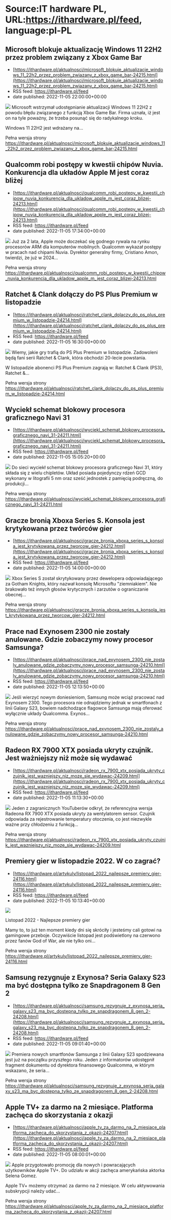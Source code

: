 # Source:IT hardware PL, URL:https://ithardware.pl/feed, language:pl-PL

## Microsoft blokuje aktualizację Windows 11 22H2 przez problem związany z Xbox Game Bar
 - [https://ithardware.pl/aktualnosci/microsoft_blokuje_aktualizacje_windows_11_22h2_przez_problem_zwiazany_z_xbox_game_bar-24215.html](https://ithardware.pl/aktualnosci/microsoft_blokuje_aktualizacje_windows_11_22h2_przez_problem_zwiazany_z_xbox_game_bar-24215.html)
 - RSS feed: https://ithardware.pl/feed
 - date published: 2022-11-05 22:00:00+00:00

<img src="https://ithardware.pl/artykuly/min/24215_1.jpg" />            Microsoft wstrzymał udostępnianie aktualizacji Windows 11 22H2 z powodu błędu związanego z funkcją Xbox Game Bar. Firma uznała, iż jest on na tyle poważny, że trzeba posunąć się do radykalnego kroku.

Windows 11 22H2 jest wdrażany na...
            <p>Pełna wersja strony <a href="https://ithardware.pl/aktualnosci/microsoft_blokuje_aktualizacje_windows_11_22h2_przez_problem_zwiazany_z_xbox_game_bar-24215.html">https://ithardware.pl/aktualnosci/microsoft_blokuje_aktualizacje_windows_11_22h2_przez_problem_zwiazany_z_xbox_game_bar-24215.html</a></p>

## Qualcomm robi postępy w kwestii chipów Nuvia. Konkurencja dla układów Apple M jest coraz bliżej
 - [https://ithardware.pl/aktualnosci/qualcomm_robi_postepy_w_kwestii_chipow_nuvia_konkurencja_dla_ukladow_apple_m_jest_coraz_blizej-24213.html](https://ithardware.pl/aktualnosci/qualcomm_robi_postepy_w_kwestii_chipow_nuvia_konkurencja_dla_ukladow_apple_m_jest_coraz_blizej-24213.html)
 - RSS feed: https://ithardware.pl/feed
 - date published: 2022-11-05 17:34:00+00:00

<img src="https://ithardware.pl/artykuly/min/24213_1.jpg" />            Już za 2 lata, Apple może doczekać się godnego rywala na rynku procesor&oacute;w ARM dla komputer&oacute;w mobilnych. Qualcomm wykazał postępy w pracach nad chipami Nuvia.&nbsp;Dyrektor generalny firmy, Cristiano Amon, twierdzi, że już w 2024...
            <p>Pełna wersja strony <a href="https://ithardware.pl/aktualnosci/qualcomm_robi_postepy_w_kwestii_chipow_nuvia_konkurencja_dla_ukladow_apple_m_jest_coraz_blizej-24213.html">https://ithardware.pl/aktualnosci/qualcomm_robi_postepy_w_kwestii_chipow_nuvia_konkurencja_dla_ukladow_apple_m_jest_coraz_blizej-24213.html</a></p>

## Ratchet & Clank dołączy do PS Plus Premium w listopadzie
 - [https://ithardware.pl/aktualnosci/ratchet_clank_dolaczy_do_ps_plus_premium_w_listopadzie-24214.html](https://ithardware.pl/aktualnosci/ratchet_clank_dolaczy_do_ps_plus_premium_w_listopadzie-24214.html)
 - RSS feed: https://ithardware.pl/feed
 - date published: 2022-11-05 16:30:00+00:00

<img src="https://ithardware.pl/artykuly/min/24214_1.jpg" />            Wiemy, jakie gry trafią do PS Plus Premium w listopadzie. Zadowoleni będą fani serii Ratchet &amp; Clank, kt&oacute;ra obchodzi 20-lecie powstania.

W listopadzie abonenci PS Plus Premium zagrają w:&nbsp;Ratchet &amp; Clank (PS3), Ratchet &amp;...
            <p>Pełna wersja strony <a href="https://ithardware.pl/aktualnosci/ratchet_clank_dolaczy_do_ps_plus_premium_w_listopadzie-24214.html">https://ithardware.pl/aktualnosci/ratchet_clank_dolaczy_do_ps_plus_premium_w_listopadzie-24214.html</a></p>

## Wyciekł schemat blokowy procesora graficznego Navi 31
 - [https://ithardware.pl/aktualnosci/wyciekl_schemat_blokowy_procesora_graficznego_navi_31-24211.html](https://ithardware.pl/aktualnosci/wyciekl_schemat_blokowy_procesora_graficznego_navi_31-24211.html)
 - RSS feed: https://ithardware.pl/feed
 - date published: 2022-11-05 15:05:20+00:00

<img src="https://ithardware.pl/artykuly/min/24211_1.jpg" />            Do sieci wyciekł&nbsp;schemat blokowy procesora graficznego Navi 31, kt&oacute;ry składa się z wielu chiplet&oacute;w. Układ posiada pojedynczy rdzeń GCD wykonany w litografii 5 nm oraz sześć jednostek z pamięcią podręczną, do produkcji...
            <p>Pełna wersja strony <a href="https://ithardware.pl/aktualnosci/wyciekl_schemat_blokowy_procesora_graficznego_navi_31-24211.html">https://ithardware.pl/aktualnosci/wyciekl_schemat_blokowy_procesora_graficznego_navi_31-24211.html</a></p>

## Gracze bronią Xboxa Series S. Konsola jest krytykowana przez twórców gier
 - [https://ithardware.pl/aktualnosci/gracze_bronia_xboxa_series_s_konsola_jest_krytykowana_przez_tworcow_gier-24212.html](https://ithardware.pl/aktualnosci/gracze_bronia_xboxa_series_s_konsola_jest_krytykowana_przez_tworcow_gier-24212.html)
 - RSS feed: https://ithardware.pl/feed
 - date published: 2022-11-05 14:00:00+00:00

<img src="https://ithardware.pl/artykuly/min/24212_1.jpg" />            Xbox Series S został skrytykowany przez dewelopera odpowiadającego za Gotham Knights, kt&oacute;ry nazwał konsolę Microsoftu &quot;ziemniakiem&quot;. Nie brakowało też innych głos&oacute;w krytycznych i zarzut&oacute;w o ograniczanie obecnej...
            <p>Pełna wersja strony <a href="https://ithardware.pl/aktualnosci/gracze_bronia_xboxa_series_s_konsola_jest_krytykowana_przez_tworcow_gier-24212.html">https://ithardware.pl/aktualnosci/gracze_bronia_xboxa_series_s_konsola_jest_krytykowana_przez_tworcow_gier-24212.html</a></p>

## Prace nad Exynosem 2300 nie zostały anulowane. Gdzie zobaczymy nowy procesor Samsunga?
 - [https://ithardware.pl/aktualnosci/prace_nad_exynosem_2300_nie_zostaly_anulowane_gdzie_zobaczymy_nowy_procesor_samsunga-24210.html](https://ithardware.pl/aktualnosci/prace_nad_exynosem_2300_nie_zostaly_anulowane_gdzie_zobaczymy_nowy_procesor_samsunga-24210.html)
 - RSS feed: https://ithardware.pl/feed
 - date published: 2022-11-05 12:13:50+00:00

<img src="https://ithardware.pl/artykuly/min/24210_1.jpg" />            Jeśli wierzyć nowym doniesieniom, Samsung może wciąż pracować nad Exynosem 2300. Tego procesora nie odnajdziemy jednak w smartfonach z linii Galaxy S23, bowiem nadchodzące flagowce Samsunga mają oferować wyłącznie układy Qualcomma. Exynos...
            <p>Pełna wersja strony <a href="https://ithardware.pl/aktualnosci/prace_nad_exynosem_2300_nie_zostaly_anulowane_gdzie_zobaczymy_nowy_procesor_samsunga-24210.html">https://ithardware.pl/aktualnosci/prace_nad_exynosem_2300_nie_zostaly_anulowane_gdzie_zobaczymy_nowy_procesor_samsunga-24210.html</a></p>

## Radeon RX 7900 XTX posiada ukryty czujnik. Jest ważniejszy niż może się wydawać
 - [https://ithardware.pl/aktualnosci/radeon_rx_7900_xtx_posiada_ukryty_czujnik_jest_wazniejszy_niz_moze_sie_wydawac-24209.html](https://ithardware.pl/aktualnosci/radeon_rx_7900_xtx_posiada_ukryty_czujnik_jest_wazniejszy_niz_moze_sie_wydawac-24209.html)
 - RSS feed: https://ithardware.pl/feed
 - date published: 2022-11-05 11:13:30+00:00

<img src="https://ithardware.pl/artykuly/min/24209_1.jpg" />            Jeden z zagranicznych YouTuber&oacute;w odkrył, że referencyjna wersja Radeona RX 7900 XTX posiada ukryty za wentylatorem sensor. Czujnik odpowiada za rejestrowanie temperatury otoczenia, co jest niezwykle ważne przy chłodzeniu z funkcją...
            <p>Pełna wersja strony <a href="https://ithardware.pl/aktualnosci/radeon_rx_7900_xtx_posiada_ukryty_czujnik_jest_wazniejszy_niz_moze_sie_wydawac-24209.html">https://ithardware.pl/aktualnosci/radeon_rx_7900_xtx_posiada_ukryty_czujnik_jest_wazniejszy_niz_moze_sie_wydawac-24209.html</a></p>

## Premiery gier w listopadzie 2022. W co zagrać?
 - [https://ithardware.pl/artykuly/listopad_2022_najlepsze_premiery_gier-24116.html](https://ithardware.pl/artykuly/listopad_2022_najlepsze_premiery_gier-24116.html)
 - RSS feed: https://ithardware.pl/feed
 - date published: 2022-11-05 10:13:40+00:00

<img src="https://ithardware.pl/artykuly/min/24116_1.jpg" />            

Listopad 2022 - Najlepsze premiery gier

Mamy to, to już ten moment kiedy dni się skr&oacute;ciły i jesteśmy cali gotowi na gamingowe przeboje. Oczywiście listopad jest podświetlony na czerwono przez fan&oacute;w God of War, ale nie tylko oni...
            <p>Pełna wersja strony <a href="https://ithardware.pl/artykuly/listopad_2022_najlepsze_premiery_gier-24116.html">https://ithardware.pl/artykuly/listopad_2022_najlepsze_premiery_gier-24116.html</a></p>

## Samsung rezygnuje z Exynosa? Seria Galaxy S23 ma być dostępna tylko ze Snapdragonem 8 Gen 2
 - [https://ithardware.pl/aktualnosci/samsung_rezygnuje_z_exynosa_seria_galaxy_s23_ma_byc_dostepna_tylko_ze_snapdragonem_8_gen_2-24208.html](https://ithardware.pl/aktualnosci/samsung_rezygnuje_z_exynosa_seria_galaxy_s23_ma_byc_dostepna_tylko_ze_snapdragonem_8_gen_2-24208.html)
 - RSS feed: https://ithardware.pl/feed
 - date published: 2022-11-05 09:01:40+00:00

<img src="https://ithardware.pl/artykuly/min/24208_1.jpg" />            Premiera nowych smartfon&oacute;w Samsunga z linii Galaxy S23 spodziewana jest już na początku przyszłego roku. Jeden z informator&oacute;w udostępnił fragment dokumentu od&nbsp;dyrektora finansowego Qualcomma, w kt&oacute;rym wskazano, że seria...
            <p>Pełna wersja strony <a href="https://ithardware.pl/aktualnosci/samsung_rezygnuje_z_exynosa_seria_galaxy_s23_ma_byc_dostepna_tylko_ze_snapdragonem_8_gen_2-24208.html">https://ithardware.pl/aktualnosci/samsung_rezygnuje_z_exynosa_seria_galaxy_s23_ma_byc_dostepna_tylko_ze_snapdragonem_8_gen_2-24208.html</a></p>

## Apple TV+ za darmo na 2 miesiące. Platforma zachęca do skorzystania z okazji
 - [https://ithardware.pl/aktualnosci/apple_tv_za_darmo_na_2_miesiace_platforma_zacheca_do_skorzystania_z_okazji-24207.html](https://ithardware.pl/aktualnosci/apple_tv_za_darmo_na_2_miesiace_platforma_zacheca_do_skorzystania_z_okazji-24207.html)
 - RSS feed: https://ithardware.pl/feed
 - date published: 2022-11-05 08:00:01+00:00

<img src="https://ithardware.pl/artykuly/min/24207_1.jpg" />            Apple przygotowało promocję dla nowych i powracających użytkownik&oacute;w Apple TV+. Do udziału w akcji zachęca amerykańska aktorka Selena Gomez.

Apple TV+ możemy otrzymać za darmo na 2 miesiące. W celu aktywowania subskrypcji należy udać...
            <p>Pełna wersja strony <a href="https://ithardware.pl/aktualnosci/apple_tv_za_darmo_na_2_miesiace_platforma_zacheca_do_skorzystania_z_okazji-24207.html">https://ithardware.pl/aktualnosci/apple_tv_za_darmo_na_2_miesiace_platforma_zacheca_do_skorzystania_z_okazji-24207.html</a></p>


